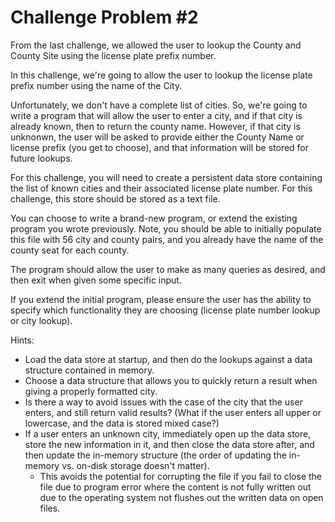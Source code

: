 # Challenge Problem #2

From the last challenge, we allowed the user to lookup the County and County Site using the license plate prefix number. 

In this challenge, we're going to allow the user to lookup the license plate prefix number using the name of the City.

Unfortunately, we don't have a complete list of cities.  So, we're going to write a program that will allow the user to enter a city, and if that city is already known, then to return the county name.  However, if that city is unknonwn, the user will be asked to provide either the County Name or license prefix (you get to choose), and that information will be stored for future lookups.

For this challenge, you will need to create a persistent data store containing the list of known cities and their associated license plate number. For this challenge, this store should be stored as a text file.

You can choose to write a brand-new program, or extend the existing program you wrote previously.  Note, you should be able to initially populate this file with 56 city and county pairs, and you already have the name of the county seat for each county.

The program should allow the user to make as many queries as desired, and then exit when given some specific input.

If you extend the initial program, please ensure the user has the ability to specify which functionality they are choosing (license plate number lookup or city lookup).



Hints:

* Load the data store at startup, and then do the lookups against a data structure contained in memory.
* Choose a data structure that allows you to quickly return a result when giving a properly formatted city.
* Is there a way to avoid issues with the case of the city that the user enters, and still return valid results?  (What if the user enters all upper or lowercase, and the data is stored mixed case?)
* If a user enters an unknown city, immediately open up the data store, store the new information in it, and then close the data store after, and then update the in-memory structure (the order of updating the in-memory vs. on-disk storage doesn't matter).
  * This avoids the potential for corrupting the file if you fail to close  the file due to program error where the content is not fully written out due to the operating system not flushes out the written data on open files.
